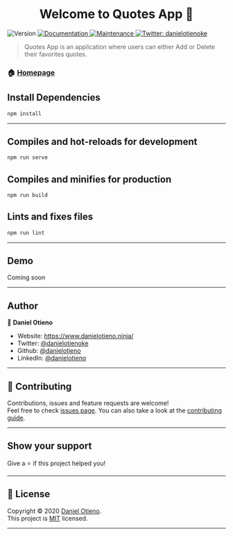 <h1 align="center">Welcome to Quotes App 👋</h1>
<p>
  <img alt="Version" src="https://img.shields.io/badge/version-1.0.0-blue.svg?cacheSeconds=2592000" />
  <a href="https://github.com/danielotieno/storybook#readme" target="_blank">
    <img alt="Documentation" src="https://img.shields.io/badge/documentation-yes-brightgreen.svg" />
  </a>
  <a href="https://github.com/danielotieno/storybook/graphs/commit-activity" target="_blank">
    <img alt="Maintenance" src="https://img.shields.io/badge/Maintained%3F-yes-green.svg" />
  </a>
  <a href="https://twitter.com/danielotienoke" target="_blank">
    <img alt="Twitter: danielotienoke" src="https://img.shields.io/twitter/follow/danielotienoke.svg?style=social" />
  </a>
</p>

> Quotes App is an application where users can either Add or Delete their favorites quotes.

### 🏠 [Homepage](https://github.com/danielotieno/quotes-app#readme)

## Install Dependencies

```sh
npm install
```

---

## Compiles and hot-reloads for development

```sh
npm run serve
```

## Compiles and minifies for production

```sh
npm run build
```

## Lints and fixes files

```sh
npm run lint
```

---

## Demo

Coming soon

---

## Author

👤 **Daniel Otieno**

- Website: https://www.danielotieno.ninja/
- Twitter: [@danielotienoke](https://twitter.com/danielotienoke)
- Github: [@danielotieno](https://github.com/danielotieno)
- LinkedIn: [@danielotieno](https://linkedin.com/in/danielotieno)

---

## 🤝 Contributing

Contributions, issues and feature requests are welcome!<br />Feel free to check [issues page](https://github.com/danielotieno/quotes-app/issues). You can also take a look at the [contributing guide](https://github.com/danielotieno/quotes-app/blob/master/CONTRIBUTING.md).

---

## Show your support

Give a ⭐️ if this project helped you!

---

## 📝 License

Copyright © 2020 [Daniel Otieno](https://github.com/danielotieno).<br />
This project is [MIT](https://github.com/danielotieno/quotes-app/blob/master/LICENSE) licensed.

---
